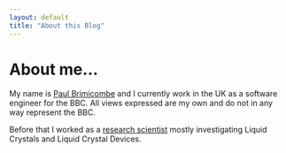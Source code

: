 ```yaml
---
layout: default
title: "About this Blog"
---
```


# About me…

My name is <a href="https://www.github.com/paulbrimicombe" target="_blank" referrer-policy="none">Paul Brimicombe</a> and I currently work in the UK as a software engineer for the BBC. All views expressed are my own and do not in any way represent the BBC.

Before that I worked as a <a href="https://scholar.google.com/scholar?hl=en&as_sdt=0%2C5&q=%22p+brimicombe%22&btnG=" target="_blank" referrer-policy="none">research scientist</a> mostly investigating Liquid Crystals and Liquid Crystal Devices.
